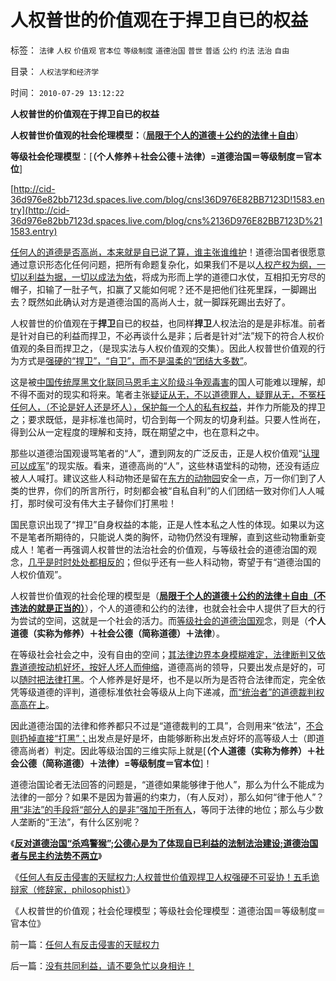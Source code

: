 # 人权普世的价值观在于捍卫自已的权益

标签： `法律` `人权` `价值观` `官本位` `等级制度` `道德治国` `普世` `普适` `公约` `约法` `法治` `自由` 

目录： `人权法学和经济学`

时间： `2010-07-29 13:12:22`

**人权普世的价值观在于捍卫自已的权益**

**人权普世价值观的社会伦理模型：**（[**局限于个人的道德＋公约的法律＋自由**](../../../2007/9/30/民主就是与民约法；法律并不是道德的上层建筑.md)）

**等级社会伦理模型**：[**（个人修养＋社会公德＋法律）=道德治国＝等级制度＝官本位**]

[http://cid-36d976e82bb7123d.spaces.live.com/blog/cns!36D976E82BB7123D!1583.entry](http://cid-36d976e82bb7123d.spaces.live.com/blog/cns%2136D976E82BB7123D%211583.entry)

[任何人的道德是否高尚，本来就是自已说了算，谁主张谁维护](../../../2010/6/27/道德自省即为善，道德律人必为恶,道德标榜则为邪.md)！道德治国者很愿意通过意识形态化任何问题，把所有命题复杂化，如果我们不是以[人权产权为纲，一切以利益为据，一切以成法为依](../../../2009/8/23/为什么“世风日下，人心不古”？.md)，将成为形而上学的道德口水仗，互相扣无穷尽的帽子，扣输了一肚子气，扣赢了又能如何呢？还不是把他们往死里踩，一脚踢出去？既然如此确认对方是道德治国的高尚人士，就一脚踩死踢出去好了。

人权普世的价值观在于**捍卫**自已的权益，也同样**捍卫**人权法治的是是非标准。前者是针对自已的利益而捍卫，不必再谈什么是非；后者是针对“法”规下的符合人权价值观的条目而捍卫之，（是现实法与人权价值观的交集）。因此人权普世价值观的行为方式是[强硬的“捍卫”，“自卫”，而不是温柔的“团结大多数”](http://darthvad.blog.sohu.com/132380956.html)。

这是被[中国传统厚黑文化联同马恩毛主义阶级斗争观毒害](../../../2009/6/26/马恩主义为什么适合移植入中国传统社会.md)的国人可能难以理解，却不得不面对的现实和将来。笔者主张[疑证从无，不以道德罪人，疑罪从无，不冤枉任何人，（不论是好人还是坏人），保护每一个人的私有权益](../../../2010/7/23/疑过从有得廉政，疑罪从无保平安.md)，并作力所能及的捍卫之；要求既低，是非标准也简时，切合到每一个网友的切身利益。只要人性尚在，得到公从一定程度的理解和支持，既在期望之中，也在意料之中。

那些以道德治国观谩骂笔者的“人”，遭到网友的广泛反击，正是人权价值观“[认理可以成军](../../../2010/4/26/认人只能污合，认理可以成军.md)”的现实版。看来，道德高尚的“人”，这些林语堂科的动物，还没有适应被人人喊打。建议这些人科动物还是留在[东方的动物园](../../../2009/7/7/摆脱动物庄园里崇洋媚外的奴性思维.md)安全一点，万一你们到了人类的世界，你们的所言所行，时刻都会被“自私自利”的人们团结一致对你们人人喊打，那时侯可没有伟大主子替你们打黑啦！

国民意识出现了“捍卫”自身权益的本能，正是人性本私之人性的体现。如果以为这不是笔者所期待的，只能说人类的胸怀，动物仍然没有理解，直到这些动物重新变成人！笔者一再强调人权普世的法治社会的价值观，与等级社会的道德治国的观念，[几乎是时时处处都相反的](../../../2009/10/9/完全相反的是非标准.md)；但似乎还有一些人科动物，寄望于有“道德治国的人权价值观”。

人权普世价值观的社会伦理的模型是（**[局限于个人的道德＋公约的法律＋自由（不违法的就是正当的）](../../../2007/9/30/民主就是与民约法；法律并不是道德的上层建筑.md)**），个人的道德和公约的法律，也就会社会中人提供了巨大的行为尝试的空间，这就是一个社会的活力。而[等级社会的道德治国观](../../../2010/7/17/等级社会制度文化.md)念，则是（**个人道德（实称为修养）＋社会公德（简称道德）＋法律**）。

在等级社会社会之中，没有自由的空间；[其法律边界本身模糊难定，法律断判又依靠道德按动机好坏，按好人坏人而伸缩](../../../2009/8/24/法见二纲之中庸枉法.md)，道德高尚的领导，只要出发点是好的，可以[随时把法律打黑](../../../2010/6/10/支持广州等地政府依法打黑.md)。个人修养是好是坏，也不是以所为是否符合法律而定，完全依凭等级道德的评判，道德标准依社会等级从上向下递减，[而“统治者”的道德裁判权高高在上](../../../2009/3/25/中国式诡辩：疑证从有，君权裁决.md)。

因此道德治国的法律和修养都只不过是“道德裁判的工具”，合则用来“依法”，[不合则扔掉直接“打黑”；](../../../2010/3/1/中国需要人权产权清晰的法治吗？.md)出发点是好是坏，由能够断称出发点好坏的高等级人士（即道德高尚者）判定。因此等级治国的三维实际上就是[**（个人道德（实称为修养）＋社会公德（简称道德）＋法律）=等级制度＝官本位**]！

道德治国论者无法回答的问题是，“道德如果能够律于他人”，那么为什么不能成为法律的一部分？如果不是因为普遍的约束力，（有人反对），那么如何“律于他人”？[用“非法”的手段将“部分人的是非”强加于所有人](http://blog.sina.com.cn/s/blog_5563a64d0100h72d.html)，等同于法律的地位；那么与少数人垄断的“王法”，有什么区别呢？

《[**反对道德治国“杀鸡警猴”;公德心是为了体现自已利益的法制法治建设;道德治国者与民主约法势不两立**](../../../2010/7/28/为什么要反对“杀鸡警猴”“借汝之头安众之心”？.md)》

《[任何人有反击侵害的天赋权力;人权普世价值观捍卫人权强硬不可妥协！五毛诡辩家（修辞家，philosophist）](../../../2010/7/29/任何人有反击侵害的天赋权力.md)》

《人权普世的价值观；社会伦理模型；等级社会伦理模型：道德治国＝等级制度＝官本位》



前一篇：[任何人有反击侵害的天赋权力](../../../2010/7/29/任何人有反击侵害的天赋权力.md)

后一篇：[没有共同利益，请不要急忙以身相许！](../../../2010/7/29/没有共同利益，请不要急忙以身相许！.md)
